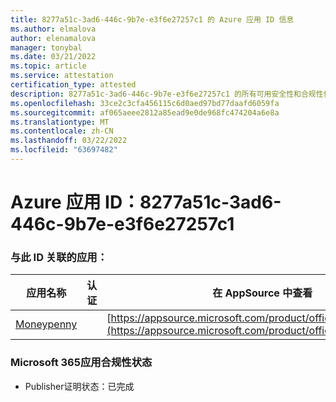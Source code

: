 ```yaml
---
title: 8277a51c-3ad6-446c-9b7e-e3f6e27257c1 的 Azure 应用 ID 信息
ms.author: elmalova
author: elenamalova
manager: tonybal
ms.date: 03/21/2022
ms.topic: article
ms.service: attestation
certification_type: attested
description: 8277a51c-3ad6-446c-9b7e-e3f6e27257c1 的所有可用安全性和合规性信息。
ms.openlocfilehash: 33ce2c3cfa456115c6d0aed97bd77daafd6059fa
ms.sourcegitcommit: af065aeee2812a85ead9e0de968fc474204a6e8a
ms.translationtype: MT
ms.contentlocale: zh-CN
ms.lasthandoff: 03/22/2022
ms.locfileid: "63697482"
---
```

# <a name="azure-app-id-8277a51c-3ad6-446c-9b7e-e3f6e27257c1"></a>Azure 应用 ID：8277a51c-3ad6-446c-9b7e-e3f6e27257c1


### <a name="apps-associated-with-this-id"></a>与此 ID 关联的应用：
| **应用名称** | **认证** | **在 AppSource 中查看** |
|--------------|---------------|-----------------------|
| [Moneypenny](../forward/WA200003396.md) |  | [https://appsource.microsoft.com/product/office/WA200003396](https://appsource.microsoft.com/product/office/WA200003396) |

### <a name="microsoft-365-app-compliance-status"></a>Microsoft 365应用合规性状态
- Publisher证明状态：已完成
